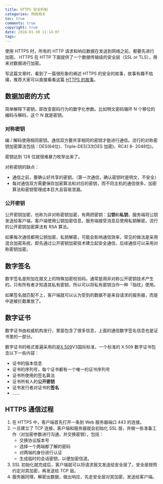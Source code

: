 ```yaml
---
title: HTTPS 安全机制
categories: 网络相关
toc: true
comments: true
copyright: true
date: 2018-01-30 11:14:07
tags:
---
```


使用 HTTPS 时，所有的 HTTP 请求和响应数据在发送到网络之前，都要先进行加密。 HTTPS 在 HTTP 下面提供了一个数据传输级的安全层（SSL or TLS），用来对数据进行加密。

写这篇文章时，看到了一篇很形象的阐述 HTTPS 的安全的故事，故事有趣不枯燥，推荐大家可以直接看看这篇 [HTTPS 的故事](https://zhuanlan.zhihu.com/p/33043251)。

<!--more-->

## 数据加密的方式

简单解释下密钥，即改变密码行为的数字化参数。比如明文密码循环 N 个移位的编码与解码，这个 N 就是密钥。

### 对称密钥

编 / 解码使用相同密钥。通信双方要共享相同的密钥才能进行通信。流行的对称密钥加密算法包括：DES(64位)、Triple-DES(3次DES 加密)、RC4( 8- 2048位)。

密钥达到 128 位就很难暴力枚举出来了。

对称密钥的缺点：

- 通信之前，要确认好共享的密钥。（第一次通信，确认密钥时是明文，不安全）
- 每对通信双方需要保存加密算法和对应的密钥，而不同主机的通信很多，加密算法和密钥管理成本巨大且容易泄漏。

### 公开密钥

公开密钥加密，也称为非对称密钥加密，有两把密钥：**公钥**和**私钥**，服务端将公钥发送给客户端，客户端使用公钥加密信息，服务端接受消息后使用私钥解密。流行的公开密钥加密算法有 RSA 算法。

如果每次通信都用公钥加密，私钥解密，可能会影响通信效率，常见的做法是采用混合加密系统，即先通过公开密钥加密技术建立起安全通信，后续通信可以采用对称密钥加密。

## 数字签名

数字签名是附加在报文上的特殊加密校验码。通常是用非对称公开密钥技术产生的。只有所有者才知道其私有密钥，所以可以将私有密钥当作一种「指纹」使用。

如果签名就匹配不上，客户端就可以认为受到的数据不是来自请求的服务器，而是中途被拦截重放了。

## 数字证书

数字证书由权威机构发行，里面包含了很多信息，上面的通信数字签名信息也是证书里的一部分。

数字证书的格式普遍采用的是[X.509](https://baike.baidu.com/item/X.509)V3国际标准，一个标准的 X.509 数字证书包含以下一些内容：

- 证书的版本信息
- 证书的序列号，每个证书都有一个唯一的证书序列号
- 证书所使用的签名算法
- 证书所有人的**公开密钥**
- 证书发行者对证书的**签名**
- …...

## HTTPS 通信过程

1. 在 HTTPS 中，客户端首先打开一条到 Web 服务器端口 443 的连接。
2. 一旦建立了 TCP 连接，客户端和服务器就会初始化 SSL 层，并做一些准备工作（对加密参数进行沟通，并交换密钥），包括：
   - 交换协议版本号
   - 选择一个两端都了解的密码
   - 对两端的身份进行认证
   - 生成临时的会话密钥，以便加密信道。
3. SSL 初始化就完成后，客户端就可以将请求报文发送给安全层了。安全层按照约定对其加密，再发送给 TCP 层。
4. 服务器同理，解密出数据，做出响应，先走安全层对其加密，发送给客户端。

